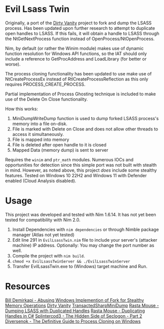 # Evil Lsass Twin
Originally, a port of the [Dirty Vanity](https://github.com/deepinstinct/Dirty-Vanity) project to fork and dump the LSASS process. Has been updated upon further research to attempt to duplicate open handles to LSASS. If this fails, it will obtain a handle to LSASS through the NtGetNextProcess function instead of OpenProcess/NtOpenProcess. 

Nim, by default (or rather the Winim module) makes use of dynamic function resolution for Windows API functions, so the IAT should only include a reference to GetProcAddress and LoadLibrary (for better or worse).

The process cloning functionality has been updated to use make use of NtCreateProcessEx instead of RtlCreateProcessReflection as this only requires PROCESS_CREATE_PROCESS. 

Partial implementation of Process Ghosting technique is included to make use of the Delete On Close functionality. 

How this works: 
1. MiniDumpWriteDump function is used to dump forked LSASS process's memory into a file on-disk.
2. File is marked with Delete on Close and does not allow other threads to access it simultaneously.
3. File is mapped into memory
4. File is deleted after open handle to it is closed
5. Mapped Data (memory dump) is sent to server
 
Requires the `winim` and `ptr_math` modules. Numerous IOCs and opportunities for detection since this simple port was not built with stealth in mind. However, as noted above, this project _does_ include some stealthy features. Tested on Windows 10 22H2 and Windows 11 with Defender enabled (Cloud Analysis disabled).

# Usage
This project was developed and tested with Nim 1.6.14. It has not yet been tested for compatibility with Nim 2.0.

1. Install Dependencies with `nim dependencies` or through Nimble package manager (Atlas not yet tested)
2. Edit line 291 in `EvilLsassTwin.nim` file to include your server's (attacker machine) IP address. Optionally: You may change the port number as well.
3. Compile the project with `nim build`.
4. `chmod +x EvilLsassTwinServer && ./EvilLsassTwinServer`
5. Transfer EvilLsassTwin.exe to (Windows) target machine and Run.   

# Resources
[Bill Demirkapi - Abusing Windows Implemention of Fork for Stealthy Memory Operations](https://billdemirkapi.me/abusing-windows-implementation-of-fork-for-stealthy-memory-operations/)
[Dirty Vanity](https://github.com/deepinstinct/Dirty-Vanity)
[TransactedSharpMiniDump](https://github.com/PorLaCola25/TransactedSharpMiniDump/tree/master)
[Rasta Mouse - Dumping LSASS with Duplicated Handles](https://rastamouse.me/dumping-lsass-with-duplicated-handles/)
[Rasta Mouse - Duplicating Handles in C#](https://rastamouse.me/duplicating-handles-in-csharp/)
[Splintercod3 - The Hidden Side of Seclogon - Part 2](https://splintercod3.blogspot.com/p/the-hidden-side-of-seclogon-part-2.html)
[Diversenok - The Definitive Guide to Process Cloning on Windows](https://diversenok.github.io/2023/04/20/Process-Cloning.html)
